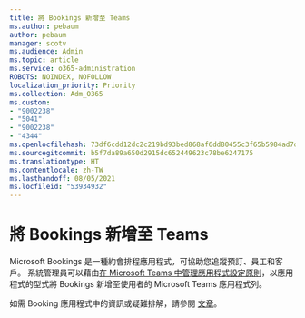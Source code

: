 ```yaml
---
title: 將 Bookings 新增至 Teams
ms.author: pebaum
author: pebaum
manager: scotv
ms.audience: Admin
ms.topic: article
ms.service: o365-administration
ROBOTS: NOINDEX, NOFOLLOW
localization_priority: Priority
ms.collection: Adm_O365
ms.custom:
- "9002238"
- "5041"
- "9002238"
- "4344"
ms.openlocfilehash: 73df6cdd12dc2c219bd93bed868af6dd80455c3f65b5984ad7dbc65682b54bf2
ms.sourcegitcommit: b5f7da89a650d2915dc652449623c78be6247175
ms.translationtype: HT
ms.contentlocale: zh-TW
ms.lasthandoff: 08/05/2021
ms.locfileid: "53934932"
---
```

# <a name="adding-bookings-to-teams"></a>將 Bookings 新增至 Teams

Microsoft Bookings 是一種約會排程應用程式，可協助您追蹤預訂、員工和客戶。 系統管理員可以藉由[在 Microsoft Teams 中管理應用程式設定原則](https://docs.microsoft.com/microsoftteams/teams-app-setup-policies)，以應用程式的型式將 Bookings 新增至使用者的 Microsoft Teams 應用程式列。

如需 Booking 應用程式中的資訊或疑難排解，請參閱 [文章](https://docs.microsoft.com/microsoft-365/bookings/bookings-faq)。
